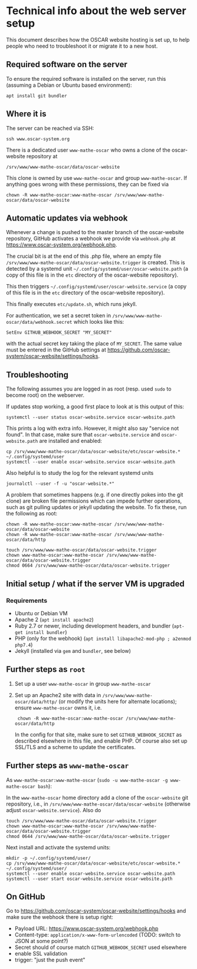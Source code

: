# Technical info about the web server setup

This document describes how the OSCAR website hosting is set up, to help
people who need to troubleshoot it or migrate it to a new host.

## Required software on the server

To ensure the required software is installed on the server, run this
(assuming a Debian or Ubuntu based environment):

    apt install git bundler


## Where it is

The server can be reached via SSH:

    ssh www.oscar-system.org

There is a dedicated user `www-mathe-oscar` who owns a clone of the oscar-website
repository at

    /srv/www/www-mathe-oscar/data/oscar-website

This clone is owned by use `www-mathe-oscar` and group `www-mathe-oscar`. If anything goes
wrong with these permissions, they can be fixed via

    chown -R www-mathe-oscar:www-mathe-oscar /srv/www/www-mathe-oscar/data/oscar-website

## Automatic updates via webhook

Whenever a change is pushed to the master branch of the oscar-website
repository, GitHub activates a webhook we provide via `webhook.php` at
<https://www.oscar-system.org/webhook.php>.

The crucial bit is at the end of this .php file, where an empty file
`/srv/www/www-mathe-oscar/data/oscar-website.trigger` is created. This is detected by a
systemd unit `~/.config/systemd/user/oscar-website.path` (a copy of this file is
in the `etc` directory of the oscar-website repository).

This then triggers `~/.config/systemd/user/oscar-website.service`
(a copy of this file is in the `etc` directory of the oscar-website repository).

This finally executes `etc/update.sh`, which runs jekyll.


For authentication, we set a secret token in `/srv/www/www-mathe-oscar/data/webhook.secret`
which looks like this:

    SetEnv GITHUB_WEBHOOK_SECRET "MY_SECRET"

with the actual secret key taking the place of `MY_SECRET`. The same value
must be entered in the GitHub settings at
<https://github.com/oscar-system/oscar-website/settings/hooks>.


## Troubleshooting

The following assumes you are logged in as root (resp. used `sudo` to become root)
on the webserver.

If updates stop working, a good first place to look at is this output of this:

    systemctl --user status oscar-website.service oscar-website.path

This prints a log with extra info. However, it might also say "service not
found". In that case, make sure that `oscar-website.service` and
`oscar-website.path` are installed and enabled:

    cp /srv/www/www-mathe-oscar/data/oscar-website/etc/oscar-website.* ~/.config/systemd/user
    systemctl --user enable oscar-website.service oscar-website.path

Also helpful is to study the log for the relevant systemd units

    journalctl --user -f -u "oscar-website.*"

A problem that sometimes happens (e.g. if one directly pokes into the git
clone) are broken file permissions which can impede further operations, such
as git pulling updates or jekyll updating the website. To fix these, run the
following as root:

    chown -R www-mathe-oscar:www-mathe-oscar /srv/www/www-mathe-oscar/data/oscar-website
    chown -R www-mathe-oscar:www-mathe-oscar /srv/www/www-mathe-oscar/data/http

    touch /srv/www/www-mathe-oscar/data/oscar-website.trigger
    chown www-mathe-oscar:www-mathe-oscar /srv/www/www-mathe-oscar/data/oscar-website.trigger
    chmod 0664 /srv/www/www-mathe-oscar/data/oscar-website.trigger


## Initial setup / what if the server VM is upgraded

### Requirements

- Ubuntu or Debian VM
- Apache 2 (`apt install apache2`)
- Ruby 2.7 or newer, including development headers, and bundler (`apt-get install bundler`)
- PHP (only for the webhook) (`apt install libapache2-mod-php ; a2enmod php7.4`)
- Jekyll (installed via `gem` and `bundler`, see below)


## Further steps as `root`

1. Set up a user `www-mathe-oscar` in group `www-mathe-oscar`

2. Set up an Apache2 site with data in `/srv/www/www-mathe-oscar/data/http/` (or modify the units
   here for alternate locations); ensure `www-mathe-oscar` owns it, i.e.

        chown -R www-mathe-oscar:www-mathe-oscar /srv/www/www-mathe-oscar/data/http

   In the config for that site, make sure to set `GITHUB_WEBHOOK_SECRET` as described
   elsewhere in this file, and enable PHP.
   Of course also set up SSL/TLS and a scheme to update the certificates.


## Further steps as `www-mathe-oscar`

As `www-mathe-oscar:www-mathe-oscar`  (`sudo -u www-mathe-oscar -g www-mathe-oscar bash`):

In the `www-mathe-oscar` home directory add a clone of the `oscar-website` git repository, i.e.,
in `/srv/www/www-mathe-oscar/data/oscar-website` (otherwise adjust `oscar-website.service`). Also do

    touch /srv/www/www-mathe-oscar/data/oscar-website.trigger
    chown www-mathe-oscar:www-mathe-oscar /srv/www/www-mathe-oscar/data/oscar-website.trigger
    chmod 0644 /srv/www/www-mathe-oscar/data/oscar-website.trigger

Next install and activate the systemd units:

    mkdir -p ~/.config/systemd/user/
    cp /srv/www/www-mathe-oscar/data/oscar-website/etc/oscar-website.* ~/.config/systemd/user/
    systemctl --user enable oscar-website.service oscar-website.path
    systemctl --user start oscar-website.service oscar-website.path


## On GitHub

Go to <https://github.com/oscar-system/oscar-website/settings/hooks> and
make sure the webhook there is setup right:

 - Payload URL: <https://www.oscar-system.org/webhook.php>
 - Content-type: `application/x-www-form-urlencoded` (TODO: switch to JSON at some point?)
 - Secret should of course match `GITHUB_WEBHOOK_SECRET` used elsewhere
 - enable SSL validation
 - trigger: "just the push event"
